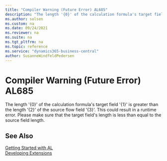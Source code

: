 ```yaml
---
title: "Compiler Warning (Future Error) AL685"
description: "The length '{0}' of the calculation formula's target field '{1}' is greater than the length '{2}' of the source flow field '{3}'."
ms.author: solsen
ms.custom: na
ms.date: 09/24/2021
ms.reviewer: na
ms.suite: na
ms.tgt_pltfrm: na
ms.topic: reference
ms.service: "dynamics365-business-central"
author: SusanneWindfeldPedersen
---
```

[//]: # (START>DO_NOT_EDIT)
[//]: # (IMPORTANT:Do not edit any of the content between here and the END>DO_NOT_EDIT.)
[//]: # (Any modifications should be made in the .xml files in the ModernDev repo.)
# Compiler Warning (Future Error) AL685
The length '{0}' of the calculation formula's target field '{1}' is greater than the length '{2}' of the source flow field '{3}'. This could result in a runtime error. 
Please make sure that the target field's length is less than equal to the source field length.


[//]: # (IMPORTANT: END>DO_NOT_EDIT)
## See Also  
[Getting Started with AL](../devenv-get-started.md)  
[Developing Extensions](../devenv-dev-overview.md)  